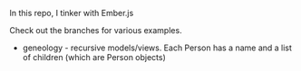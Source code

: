 In this repo, I tinker with Ember.js

Check out the branches for various examples.

* geneology - recursive models/views. Each Person has a name and 
a list of children (which are Person objects)